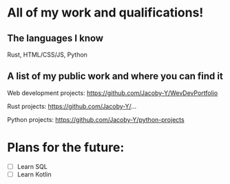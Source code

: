 # All of my work and qualifications! 
## The languages I know
Rust, HTML/CSS/JS, Python

## A list of my public work and where you can find it
Web development projects: https://github.com/Jacoby-Y/WevDevPortfolio

Rust projects: https://github.com/Jacoby-Y/...

Python projects: https://github.com/Jacoby-Y/python-projects

# Plans for the future: 
- [ ] Learn SQL
- [ ] Learn Kotlin
